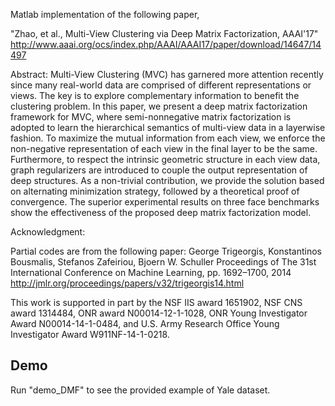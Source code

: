 Matlab implementation of the following paper,

"Zhao, et al., Multi-View Clustering via Deep Matrix Factorization, AAAI'17"
http://www.aaai.org/ocs/index.php/AAAI/AAAI17/paper/download/14647/14497

Abstract: Multi-View Clustering (MVC) has garnered more attention recently since many real-world data are comprised of different representations or views. The key is to explore complementary information to benefit the clustering problem. In this paper, we present a deep matrix factorization framework for MVC, where semi-nonnegative matrix factorization is adopted to learn the hierarchical semantics of multi-view data in a layerwise fashion. To maximize the mutual information from each view, we enforce the non-negative representation of each view in the final layer to be the same. Furthermore, to respect the intrinsic geometric structure in each view data, graph regularizers are introduced to couple the output representation of deep structures. As a non-trivial contribution, we provide the solution based on alternating minimization strategy, followed by a theoretical proof of convergence. The superior experimental results on three face benchmarks show the effectiveness of the proposed deep matrix factorization model.


Acknowledgment:

Partial codes are from the following paper:
George Trigeorgis, Konstantinos Bousmalis, Stefanos Zafeiriou, Bjoern W. Schuller Proceedings of The 31st International Conference on Machine Learning, pp. 1692–1700, 2014 http://jmlr.org/proceedings/papers/v32/trigeorgis14.html

This work is supported in part by the NSF IIS award 1651902, NSF CNS award 1314484, ONR award N00014-12-1-1028, ONR Young Investigator Award N00014-14-1-0484, and U.S. Army Research Office Young Investigator Award W911NF-14-1-0218.




Demo
---------------
Run "demo_DMF" to see the provided example of Yale dataset.



